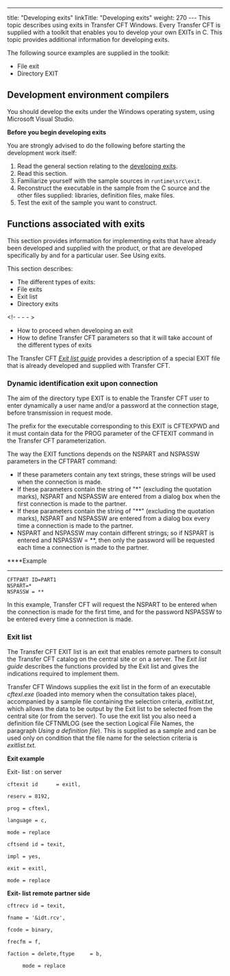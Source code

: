 ---
title: "Developing  exits"
linkTitle: "Developing exits"
weight: 270
--- This topic describes using exits
in Transfer CFT Windows. Every Transfer CFT is supplied
with a toolkit that enables you to develop your own EXITs
in C. This topic provides additional information
for developing exits.

The following source examples are supplied in the toolkit:

- File exit
- Directory EXIT

## Development environment compilers

You should develop the exits under the Windows operating system, using
Microsoft Visual Studio.

****Before you begin developing exits****

You are strongly advised to do the following before starting the development
work itself:

1. Read the general section relating to
    the [developing exits](../../../../../app_integration_intro/managing_exits).
1. Read this section.
1. Familiarize yourself with the sample sources in `runtime\src\exit`.
1. Reconstruct the executable
    in the sample from the C source and the other files supplied: libraries,
    definition files, make files.
1. Test the exit of the sample
    you want to construct.

<span id="Functions_associated_with_exits"></span>

## Functions associated with exits

This section provides information for implementing exits that have already been developed and supplied with
the product, or that are developed specifically by and for a particular
user. See Using exits.

This section describes:

- The different types of exits:
- File exits
- Exit list
- Directory exits

<!- - - - >

- How to proceed
    when developing an exit
- How to define Transfer
    CFT parameters so that it will take account of the different types of
    exits

The Transfer CFT *[Exit list guide](#Developing_exits)* provides a
description of a special EXIT file that is already developed
and supplied with Transfer CFT.

<span id="Dynamic_identification_exit_upon_connection"></span>

### Dynamic identification exit upon connection

The aim of the directory type EXIT is to enable the Transfer CFT user
to enter dynamically a user name and/or a password at the connection stage,
before transmission in request mode.

The prefix for the executable corresponding to this EXIT is CFTEXPWD
and it must contain data for the PROG parameter of the CFTEXIT command
in the Transfer CFT parameterization.

The way the EXIT functions depends on the NSPART and NSPASSW parameters
in the CFTPART command:

- If these parameters
    contain any text strings, these strings will be used when the connection
    is made.
- If these parameters
    contain the string of "\*" (excluding the quotation marks), NSPART
    and NSPASSW are entered from a dialog box when the first connection is
    made to the partner.
- If these parameters
    contain the string of "\*\*" (excluding the quotation marks),
    NSPART and NSPASSW are entered from a dialog box every time a connection
    is made to the partner.
- NSPART and NSPASSW
    may contain different strings; so if NSPART is entered and NSPASSW = \*\*,
    then only the password will be requested each time a connection is made
    to the partner.  

****Example  
****

`CFTPART ID=PART1`  
`NSPART=*`  
`NSPASSW = **`  

In this example, Transfer CFT will request the NSPART
to be entered when the connection is made for the first time, and for
the password NSPASSW to be entered every time a connection is made.

<span id="Exit_list"></span>

### Exit list

The Transfer CFT EXIT list is an exit that enables remote partners to consult the Transfer
CFT catalog on the central site or on a server. The *Exit list guide* describes the functions provided by
the Exit list and gives the indications required to implement them.

Transfer CFT Windows supplies the exit list in the form
of an executable *cftexl.exe* (loaded into memory when the consultation
takes place), accompanied by a sample file containing the selection criteria,
*exitlist.txt*, which allows the data to be output by the Exit list
to be selected from the central site (or from the server). To use the exit list you also need a definition file CFTNMLOG (see
the section Logical File Names, the paragraph *Using
a definition file*). This is supplied as a sample and can be used only
on condition that the file name for the selection criteria is *exitlist.txt.*

****Exit example****

Exit- list
: on server

`cftexit id      = exitl,`

`reserv = 8192,`

`prog = cftexl,`

`language = c,`

`mode = replace`

`cftsend id = texit,`

`impl = yes,`

`exit = exitl,`

`mode = replace`

****Exit- list remote partner side****

`cftrecv id = texit,`

`fname = '&idt.rcv',`

`fcode = binary,`

`frecfm = f,`

`faction = delete,ftype     = b,`

`     mode = replace`

